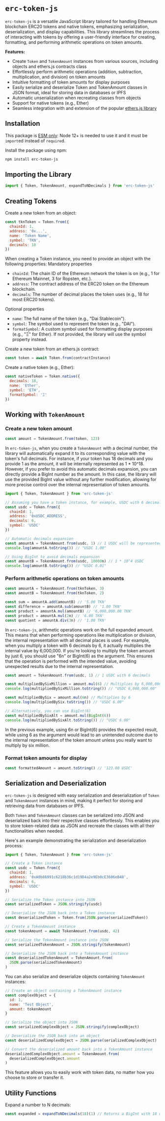 # `erc-token-js`

`erc-token-js` is a versatile JavaScript library tailored for handling Ethereum blockchain ERC20 tokens and native tokens, emphasizing serialization, deserialization, and display capabilities. This library streamlines the process of interacting with tokens by offering a user-friendly interface for creating, formatting, and performing arithmetic operations on token amounts.

**Features:**

- Create `Token` and `TokenAmount` instances from various sources, including objects and ethers.js contracts class
- Effortlessly perform arithmetic operations (addition, subtraction, multiplication, and division) on token amounts
- Intuitive formatting of token amounts for display purposes
- Easily serialize and deserialize Token and TokenAmount classes in JSON format, ideal for storing data in databases or IPFS
- Automatic unserialization when recreating classes from objects
- Support for native tokens (e.g., Ether)
- Seamless integration with and extension of the popular [ethers.js library](https://docs.ethers.io/)

## Installation

This package is [ESM only](https://gist.github.com/sindresorhus/a39789f98801d908bbc7ff3ecc99d99c):
Node 12+ is needed to use it and it must be `import`ed instead of `require`d.

Install the package using npm:

```bash
npm install erc-token-js
```

## Importing the Library

```javascript
import { Token, TokenAmount, expandToNDecimals } from 'erc-token-js'
```

## Creating Tokens

Create a new token from an object:

```javascript
const tknToken = Token.from({
  chainId: 1,
  address: '0x...',
  name: 'Token Name',
  symbol: 'TKN',
  decimals: 18
})
```

When creating a Token instance, you need to provide an object with the following properties:
Mandatory properties

- `chainId`: The chain ID of the Ethereum network the token is on (e.g., 1 for Ethereum Mainnet, 3 for Ropsten, etc.).
- `address`: The contract address of the ERC20 token on the Ethereum blockchain.
- `decimals`: The number of decimal places the token uses (e.g., 18 for most ERC20 tokens).

Optional properties

- `name`: The full name of the token (e.g., "Dai Stablecoin").
- `symbol`: The symbol used to represent the token (e.g., "DAI").
- `formatSymbol`: A custom symbol used for formatting display purposes (e.g., "Ξ" for Ether). If not provided, the library will use the symbol property instead.

Create a new token from an ethers.js contract:

```javascript
const token = await Token.from(contractInstance)
```

Create a native token (e.g., Ether):

```javascript
const nativeToken = Token.native({
  decimals: 18,
  name: 'Ether',
  symbol: 'ETH',
  formatSymbol: 'Ξ'
})
```

## Working with `TokenAmount`

### Create a new token amount

```javascript
const amount = TokenAmount.from(token, 123)
```

In `erc-token-js`, when you create a `TokenAmount` with a decimal number, the library will automatically expand it to its corresponding value with the token's full decimals. For instance, if your token has 18 decimals and you provide 1 as the amount, it will be internally represented as 1 \* 10^18. However, if you prefer to avoid this automatic decimals expansion, you can directly provide a BigInt number as the amount. In this case, the library will use the provided BigInt value without any further modification, allowing for more precise control over the internal representation of token amounts.

```javascript
import { Token, TokenAmount } from 'erc-token-js'

// Assuming you have a token instance, for example, USDC with 6 decimals
const usdc = Token.from({
  chainId: 1,
  address: '0xUSDC_ADDRESS',
  decimals: 6,
  symbol: 'USDC'
})

// Automatic decimals expansion
const amountA = TokenAmount.from(usdc, 1) // 1 USDC will be represented as 1 * 10^6 internally
console.log(amountA.toString()) // "USDC 1.00"

// Using BigInt to avoid decimals expansion
const amountB = TokenAmount.from(usdc, 10000n) // 1 * 10^4 USDC
console.log(amountB.toString()) // "USDC 0.01"
```

### Perform arithmetic operations on token amounts

```javascript
const amountA = TokenAmount.from(tknToken, 3)
const amountB = TokenAmount.from(tknToken, 2)

const sum = amountA.add(amountB) // '5.00 TKN'
const difference = amountA.sub(amountB) // '1.00 TKN'
const product = amountA.mul(amountB) // '6,000,000.00 TKN'
const product = amountA.mul(2n) // '6.00 TKN'
const quotient = amountA.div(3n) // '1.00 TKN'
```

In `erc-token-js`, arithmetic operations work on the full expanded amount. This means that when performing operations like multiplication or division, the internal representation with all decimal places is used. For example, when you multiply a token with 6 decimals by 6, it actually multiplies the internal value by 6,000,000. If you're looking to multiply the token amount by just 6, you should use "6n" or BigInt(6) as the argument. This ensures that the operation is performed with the intended value, avoiding unexpected results due to the internal representation.

```javascript
const amount = TokenAmount.from(usdc, 1) // 1 USDC with 6 decimals

const multipliedBySixMillion = amount.mul(6) // Multiplies by 6,000,000
console.log(multipliedBySixMillion.toString()) // "USDC 6,000,000.00"

const multipliedBySix = amount.mul(6n) // Multiplies by 6
console.log(multipliedBySix.toString()) // "USDC 6.00"

// Alternatively, you can use BigInt(6)
const multipliedBySixAlt = amount.mul(BigInt(6))
console.log(multipliedBySixAlt.toString()) // "USDC 6.00"
```

In the previous example, using 6n or BigInt(6) provides the expected result, while using 6 as the argument would lead to an unintended outcome due to the internal representation of the token amount unless you really want to multiply by six million.

### Format token amounts for display

```javascript
const formattedAmount = amount.toString() // '123.00 USDC'
```

## Serialization and Deserialization

`erc-token-js` is designed with easy serialization and deserialization of `Token` and `TokenAmount` instances in mind, making it perfect for storing and retrieving data from databases or IPFS.

Both `Token` and `TokenAmount` classes can be serialized into JSON and deserialized back into their respective classes effortlessly. This enables you to store token-related data as JSON and recreate the classes with all their functionalities when needed.

Here's an example demonstrating the serialization and deserialization process:

```javascript
import { Token, TokenAmount } from 'erc-token-js'

// Create a Token instance
const usdc = Token.from({
  chainId: 1,
  address: '0xA0b86991c6218b36c1d19D4a2e9Eb0cE3606eB48',
  decimals: 6,
  symbol: 'USDC'
})

// Serialize the Token instance into JSON
const serializedToken = JSON.stringify(usdc)

// Deserialize the JSON back into a Token instance
const deserializedToken = Token.from(JSON.parse(serializedToken))

// Create a TokenAmount instance
const tokenAmount = await TokenAmount.from(usdc, 42)

// Serialize the TokenAmount instance into JSON
const serializedTokenAmount = JSON.stringify(tokenAmount)

// Deserialize the JSON back into a TokenAmount instance
const deserializedTokenAmount = TokenAmount.from(
  JSON.parse(serializedTokenAmount)
)
```

You can also serialize and deserialize objects containing `TokenAmount` instances:

```javascript
// Create an object containing a TokenAmount instance
const complexObject = {
  id: 1,
  name: 'Test Object',
  amount: tokenAmount
}

// Serialize the object into JSON
const serializedComplexObject = JSON.stringify(complexObject)

// Deserialize the JSON back into an object
const deserializedComplexObject = JSON.parse(serializedComplexObject)

// Convert the deserialized amount back into a TokenAmount instance
deserializedComplexObject.amount = TokenAmount.from(
  deserializedComplexObject.amount
)
```

This feature allows you to easily work with token data, no matter how you choose to store or transfer it.

## Utility Functions

Expand a number to N decimals:

```javascript
const expanded = expandToNDecimals(18)(1) // Returns a BigInt with 18 decimals
```
